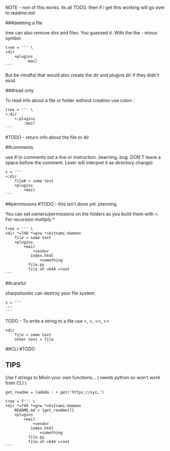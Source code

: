 NOTE - non of this works. its all TODO. then if i get this working will go over to readme.md

###deleting a file

tree can also remove dirs and files. You guessed it. With the the - minus symbol

```
tree = ''' \
+dir
    +plugins
         -mail
'''
```

But be mindful that would also create the dir and plugins dir if they didn't exist.

###read only

To read info about a file or folder without creation use colon :

```
tree = ''' \
+:dir
    +:plugins
        :mail
'''
```

#TODO - return info about the file or dir

##comments

use # to comments out a line or instruction.
(warning. bug. DON'T leave a space before the comment. Lexer will interpret it as directory change)

```
s = '''
+:dir
    file# > some text
    +plugins
        +mail
'''
```


##permissions #TODO - this isn't done yet. planning.

You can set owners/permissions on the folders as you build them with =. For recursion multiply *

```
tree = ''' \
+dir *=740 *=g+w *=bitnami:daemon
    file > some text
    +plugins
        +mail
            +vendor
	       index.html
               +something
		  file.py
		  file.sh =644 =root
'''
```

##careful

sharpshooter can destroy your file system.

```
s = '''
-:~
'''
```


TODO - To write a string to a file use <, >, <<, >>

```
+dir
    file < some text
    other text > file
```


##CLI
#TODO


## TIPS

Use f strings to Mixin your own functions… ( needs python so won't work from CLI )

```
get_readme = lambda : •.get('https://xyz…')

tree = f''' \
+dir *=740 *=g+w *=bitnami:daemon
    README.md > {get_readme()}
    +plugins
        +mail
            +vendor
	       index.html
               +something
		  file.py
		  file.sh =644 =root
'''
```

